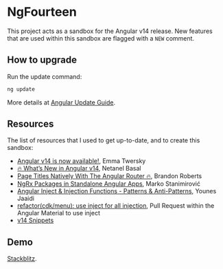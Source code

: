 # NgFourteen

This project acts as a sandbox for the Angular v14 release.
New features that are used within this sandbox are flagged with a `NEW` comment.

## How to upgrade

Run the update command:

```bash
ng update
```

More details at [Angular Update Guide](https://update.angular.io/).

## Resources

The list of resources that I used to get up-to-date, and to create this sandbox:

- [Angular v14 is now available!](https://blog.angular.io/angular-v14-is-now-available-391a6db736af), Emma Twersky
- [🔥 What’s New in Angular v14](https://netbasal.com/whats-new-in-angular-v14-df1b0c5d5e2f), Netanel Basal
- [Page Titles Natively With The Angular Router 🔥](https://dev.to/brandontroberts/setting-page-titles-natively-with-the-angular-router-393j), Brandon Roberts
- [NgRx Packages in Standalone Angular Apps](https://dev.to/ngrx/using-ngrx-packages-with-standalone-angular-features-53d8), Marko Stanimirović
- [Angular Inject & Injection Functions - Patterns & Anti-Patterns](https://marmicode.io/blog/angular-inject-and-injection-functions), Younes Jaaidi
- [refactor(cdk/menu): use inject for all injection](https://github.com/angular/components/pull/24941), Pull Request within the Angular Material to use inject
- [v14 Snippets](https://twitter.com/search?q=from%3A%40angular%20%23ngUpdate&src=typed_query&f=live)

## Demo

[Stackblitz](https://stackblitz.com/github/timdeschryver/ng-fourteen).
